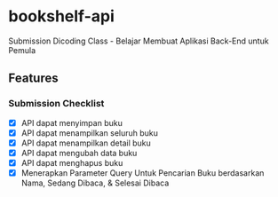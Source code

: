 # bookshelf-api
Submission Dicoding Class - Belajar Membuat Aplikasi Back-End untuk Pemula

## Features
### Submission Checklist
- [x] API dapat menyimpan buku
- [x] API dapat menampilkan seluruh buku 
- [x] API dapat menampilkan detail buku
- [x] API dapat mengubah data buku
- [x] API dapat menghapus buku
- [x] Menerapkan Parameter Query Untuk Pencarian Buku berdasarkan Nama, Sedang Dibaca, & Selesai Dibaca
